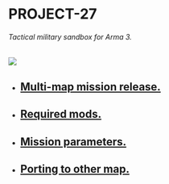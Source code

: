 # PROJECT-27
######  Tactical military sandbox for Arma 3.
![](https://user-images.githubusercontent.com/52146881/80494338-ebfe2080-89a9-11ea-95f3-9451a8b7c92d.png)
* ## [Multi-map mission release.](https://github.com/eugene27r/PROJECT-27/releases)
* ## [Required mods.](https://github.com/eugene27r/PROJECT-27/wiki/Required-mods.)
* ## [Mission parameters.](https://github.com/eugene27r/PROJECT-27/wiki/Mission-parameters.)
* ## [Porting to other map.](https://github.com/eugene27r/PROJECT-27/wiki/Porting-to-other-map.)
